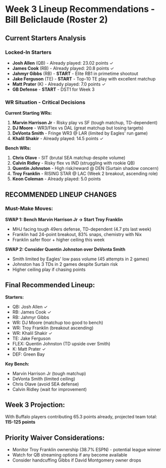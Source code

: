 # Week 3 Lineup Recommendations - Bill Beliclaude (Roster 2)

## Current Starters Analysis

### Locked-In Starters
- **Josh Allen** (QB) - Already played: 23.02 points ✓
- **James Cook** (RB) - Already played: 20.8 points ✓
- **Jahmyr Gibbs** (RB) - **START** - Elite RB1 in primetime shootout
- **Jake Ferguson** (TE) - **START** - Top-10 TE play with excellent matchup
- **Matt Prater** (K) - Already played: 7.0 points ✓
- **GB Defense** - **START** - DST1 for Week 3

### WR Situation - Critical Decisions

**Current Starting WRs:**
1. **Marvin Harrison Jr** - Risky play vs SF (tough matchup, TD-dependent)
2. **DJ Moore** - WR3/Flex vs DAL (great matchup but losing targets)
3. **DeVonta Smith** - Fringe WR3 @ LAR (limited by Eagles' run game)
4. **Khalil Shakir** - Already played: 14.5 points ✓

**Bench WRs:**
1. **Chris Olave** - SIT (brutal SEA matchup despite volume)
2. **Calvin Ridley** - Risky flex vs IND (struggling with rookie QB)
3. **Quentin Johnston** - High risk/reward @ DEN (Surtain shadow concern)
4. **Troy Franklin** - RISING STAR @ LAC (Week 2 breakout, ascending role)
5. **Keon Coleman** - Already played: 5.0 points

## RECOMMENDED LINEUP CHANGES

### Must-Make Moves:

**SWAP 1: Bench Marvin Harrison Jr → Start Troy Franklin**
- MHJ facing tough 49ers defense, TD-dependent (4.7 pts last week)
- Franklin had 24-point breakout, 83% snaps, chemistry with Nix
- Franklin safer floor + higher ceiling this week

**SWAP 2: Consider Quentin Johnston over DeVonta Smith**
- Smith limited by Eagles' low pass volume (45 attempts in 2 games)
- Johnston has 3 TDs in 2 games despite Surtain risk
- Higher ceiling play if chasing points

## Final Recommended Lineup:

**Starters:**
- QB: Josh Allen ✓
- RB: James Cook ✓
- RB: Jahmyr Gibbs
- WR: DJ Moore (matchup too good to bench)
- WR: Troy Franklin (breakout ascending)
- WR: Khalil Shakir ✓
- TE: Jake Ferguson
- FLEX: Quentin Johnston (TD upside over Smith)
- K: Matt Prater ✓
- DEF: Green Bay

**Key Bench:**
- Marvin Harrison Jr (tough matchup)
- DeVonta Smith (limited ceiling)
- Chris Olave (avoid SEA defense)
- Calvin Ridley (wait for improvement)

## Week 3 Projection:
With Buffalo players contributing 65.3 points already, projected team total: **115-125 points**

## Priority Waiver Considerations:
- Monitor Troy Franklin ownership (38.7% ESPN) - potential league winner
- Watch for QB streaming options if any become available
- Consider handcuffing Gibbs if David Montgomery owner drops